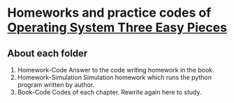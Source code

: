 # Homeworks and practice codes of [Operating System Three Easy Pieces](https://pages.cs.wisc.edu/~remzi/OSTEP/)

## About each folder
1. Homework-Code
Answer to the code writing homework in the book.
2. Homework-Simulation
Simulation homework which runs the python program written by author.
3. Book-Code
Codes of each chapter. Rewrite again here to study.